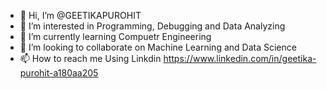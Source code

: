 - 👋 Hi, I’m @GEETIKAPUROHIT
- 👀 I’m interested in Programming, Debugging and Data Analyzing
- 🌱 I’m currently learning Compuetr Engineering 
- 💞️ I’m looking to collaborate on Machine Learning and Data Science
- 📫 How to reach me Using Linkdin https://www.linkedin.com/in/geetika-purohit-a180aa205

<!---
GEETIKAPUROHIT/GEETIKAPUROHIT is a ✨ special ✨ repository because its `README.md` (this file) appears on your GitHub profile.
You can click the Preview link to take a look at your changes.
--->
